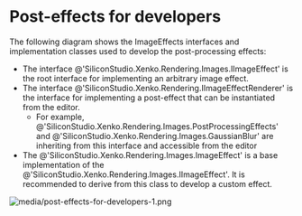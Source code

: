 # Post-effects for developers

The following diagram shows the ImageEffects interfaces and implementation classes used to develop the post-processing effects:

- The interface @'SiliconStudio.Xenko.Rendering.Images.IImageEffect' is the root interface for implementing an arbitrary image effect.
- The interface @'SiliconStudio.Xenko.Rendering.IImageEffectRenderer' is the interface for implementing a post-effect that can be instantiated from the editor.
  - For example, @'SiliconStudio.Xenko.Rendering.Images.PostProcessingEffects' and @'SiliconStudio.Xenko.Rendering.Images.GaussianBlur' are inheriting from this interface and accessible from the editor
- The @'SiliconStudio.Xenko.Rendering.Images.ImageEffect' is a base implementation of the @'SiliconStudio.Xenko.Rendering.Images.IImageEffect'. It is recommended to derive from this class to develop a custom effect.

![media/post-effects-for-developers-1.png](media/post-effects-for-developers-1.png) 

 

 

